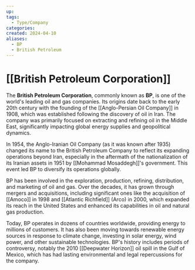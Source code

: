 ```yaml
---
up: 
tags:
  - Type/Company
categories: 
created: 2024-04-10
aliases:
  - BP
  - British Petroleum
---
```

# [[British Petroleum Corporation]]

The **British Petroleum Corporation**, commonly known as **BP**, is one of the world's leading oil and gas companies. Its origins date back to the early 20th century with the founding of the [[Anglo-Persian Oil Company]] in 1908, which was established following the discovery of oil in Iran. The company was primarily focused on extracting and refining oil in the Middle East, significantly impacting global energy supplies and geopolitical dynamics.

In 1954, the Anglo-Iranian Oil Company (as it was known after 1935) changed its name to the British Petroleum Company to reflect its expanding operations beyond Iran, especially in the aftermath of the nationalization of its Iranian assets in 1951 by [[Mohammad Mosaddegh]]'s government. This event led BP to diversify its operations globally.

BP has been involved in the exploration, production, refining, distribution, and marketing of oil and gas. Over the decades, it has grown through mergers and acquisitions, including significant ones like the acquisition of [[Amoco]] in 1998 and [[Atlantic Richfield]] (Arco) in 2000, which expanded its reach in the United States and enhanced its capabilities in oil and natural gas production.

Today, BP operates in dozens of countries worldwide, providing energy to millions of customers. It has also been moving towards renewable energy sources in response to climate change, investing in solar energy, wind power, and other sustainable technologies. BP's history includes periods of controversy, notably the 2010 [[Deepwater Horizon]] oil spill in the Gulf of Mexico, which has had lasting environmental and legal repercussions for the company.